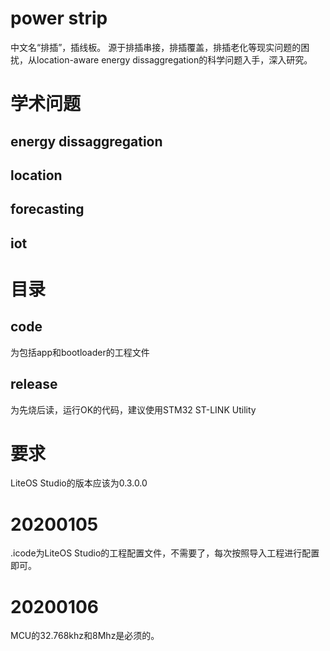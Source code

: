 
# power strip
中文名“排插”，插线板。
源于排插串接，排插覆盖，排插老化等现实问题的困扰，从location-aware energy dissaggregation的科学问题入手，深入研究。

# 学术问题
## energy dissaggregation
## location
## forecasting
## iot

# 目录
## code
为包括app和bootloader的工程文件
## release
为先烧后读，运行OK的代码，建议使用STM32 ST-LINK Utility

# 要求
LiteOS Studio的版本应该为0.3.0.0

# 20200105
.icode为LiteOS Studio的工程配置文件，不需要了，每次按照导入工程进行配置即可。
# 20200106
MCU的32.768khz和8Mhz是必须的。

